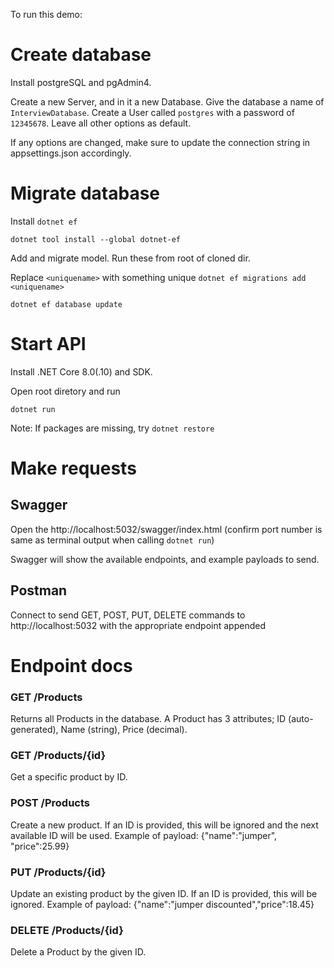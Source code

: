 To run this demo:

# Create database
Install postgreSQL and pgAdmin4.

Create a new Server, and in it a new Database.
Give the database a name of `InterviewDatabase`.
Create a User called `postgres` with a password of `12345678`.
Leave all other options as default.

If any options are changed, make sure to update the connection string in appsettings.json accordingly.

# Migrate database
Install `dotnet ef`

`dotnet tool install --global dotnet-ef`

Add and migrate model. Run these from root of cloned dir.

Replace `<uniquename>` with something unique
`dotnet ef migrations add <uniquename>`

`dotnet ef database update`

# Start API
Install .NET Core 8.0(.10) and SDK.

Open root diretory and run

`dotnet run`

Note: If packages are missing, try `dotnet restore`

# Make requests
## Swagger
Open the http://localhost:5032/swagger/index.html (confirm port number is same as terminal output when calling `dotnet run`)

Swagger will show the available endpoints, and example payloads to send.

## Postman
Connect to send GET, POST, PUT, DELETE commands to http://localhost:5032 with the appropriate endpoint appended

# Endpoint docs
### GET /Products
Returns all Products in the database. A Product has 3 attributes; ID (auto-generated), Name (string), Price (decimal).
### GET /Products/{id}
Get a specific product by ID.
### POST /Products
Create a new product. If an ID is provided, this will be ignored and the next available ID will be used. Example of payload: {"name":"jumper", "price":25.99}
### PUT /Products/{id}
Update an existing product by the given ID. If an ID is provided, this will be ignored. Example of payload: {"name":"jumper discounted","price":18.45}
### DELETE /Products/{id}
Delete a Product by the given ID.